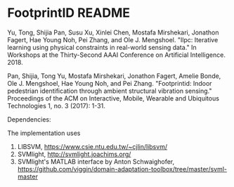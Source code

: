 # FootprintID README

Yu, Tong, Shijia Pan, Susu Xu, Xinlei Chen, Mostafa Mirshekari, Jonathon Fagert, Hae Young Noh, Pei Zhang, and Ole J. Mengshoel. "Ilpc: Iterative learning using physical constraints in real-world sensing data." In Workshops at the Thirty-Second AAAI Conference on Artificial Intelligence. 2018.

Pan, Shijia, Tong Yu, Mostafa Mirshekari, Jonathon Fagert, Amelie Bonde, Ole J. Mengshoel, Hae Young Noh, and Pei Zhang. "Footprintid: Indoor pedestrian identification through ambient structural vibration sensing." Proceedings of the ACM on Interactive, Mobile, Wearable and Ubiquitous Technologies 1, no. 3 (2017): 1-31.

Dependencies:

The implementation uses 
1) LIBSVM, https://www.csie.ntu.edu.tw/~cjlin/libsvm/
2) SVMlight, http://svmlight.joachims.org/
2) SVMlight's MATLAB interface by Anton Schwaighofer, https://github.com/viggin/domain-adaptation-toolbox/tree/master/svml-master
